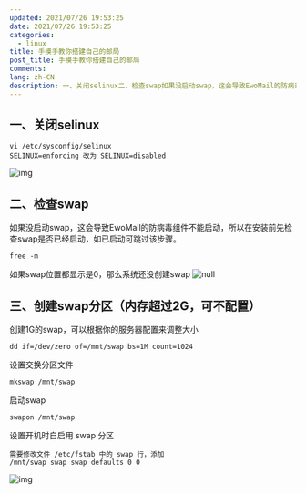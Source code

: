 ```yaml
---
updated: 2021/07/26 19:53:25
date: 2021/07/26 19:53:25
categories: 
  - linux
title: 手摸手教你搭建自己的邮局
post_title: 手摸手教你搭建自己的邮局
comments: 
lang: zh-CN
description: 一、关闭selinux二、检查swap如果没启动swap，这会导致EwoMail的防病毒组件不能启动，所以在安装前先检查swap是否已经启动，如已启动可跳过该步骤。如果swap位置都显示是0，那么系统还没创建swap 三、创建swap分区（内存超过2G，可不配置）创建1G的swap，可以根据你的服务器配置来调整大小
---
```


## 一、关闭selinux

```
vi /etc/sysconfig/selinux
SELINUX=enforcing 改为 SELINUX=disabled
```

![img](https://static.jindll.com/notes/m_9ba76510d0d3fd48064dd1d07dab241c_r.png)

## 二、检查swap

如果没启动swap，这会导致EwoMail的防病毒组件不能启动，所以在安装前先检查swap是否已经启动，如已启动可跳过该步骤。

```
free -m
```

如果swap位置都显示是0，那么系统还没创建swap
![null](https://static.jindll.com/notes/m_4179b6b847297e1672d5222e4bd87831_r.png)

## 三、创建swap分区（内存超过2G，可不配置）

创建1G的swap，可以根据你的服务器配置来调整大小

```
dd if=/dev/zero of=/mnt/swap bs=1M count=1024
```

设置交换分区文件

```
mkswap /mnt/swap
```

启动swap

```
swapon /mnt/swap
```

设置开机时自启用 swap 分区

```
需要修改文件 /etc/fstab 中的 swap 行，添加
/mnt/swap swap swap defaults 0 0
```

![img](http://img.ewomail.com/uploads/ewomail/images/m_baaf4a449aedf39b1faf3f17031472bb_r.png)

